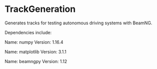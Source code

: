 # TrackGeneration
Generates tracks for testing autonomous driving systems with BeamNG.

Dependencies include:

Name: numpy
Version: 1.16.4

Name: matplotlib
Version: 3.1.1

Name: beamngpy
Version: 1.12
